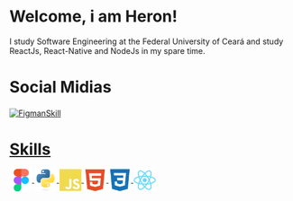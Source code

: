# Welcome, i am Heron!

I study Software Engineering at the Federal University of Ceará and study ReactJs, React-Native and NodeJs in my spare time.

# Social Midias
<a href="https://www.instagram.com/szheron/" targe="_blank">
<img align="center" alt="FigmanSkill" height="40" width="40" src="https://www.flaticon.com/svg/vstatic/svg/174/174855.svg?token=exp=1620918123~hmac=ab58e1d099103b734dfe94cda1b95b5d"</img>

# Skills
<img align="center" alt="FigmanSkill" height="40" width="40" src="https://raw.githubusercontent.com/devicons/devicon/master/icons/figma/figma-original.svg"></img>
<img align="center" alt="PythonSkill" height="40" width="40" src="https://raw.githubusercontent.com/devicons/devicon/master/icons/python/python-original.svg"></img>
<img align="center" alt="JsSkill" height="40" width="40" src="https://raw.githubusercontent.com/devicons/devicon/master/icons/javascript/javascript-plain.svg"></img>
<img align="center" alt="JsSkill" height="40" width="40" src="https://raw.githubusercontent.com/devicons/devicon/master/icons/html5/html5-plain.svg"></img>
<img align="center" alt="JsSkill" height="40" width="40" src="https://raw.githubusercontent.com/devicons/devicon/master/icons/css3/css3-plain.svg"></img>
<img align="center" alt="JsSkill" height="40" width="40" src="https://raw.githubusercontent.com/devicons/devicon/master/icons/react/react-original.svg"></img>
